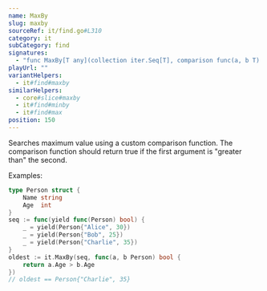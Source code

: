 ```yaml
---
name: MaxBy
slug: maxby
sourceRef: it/find.go#L310
category: it
subCategory: find
signatures:
  - "func MaxBy[T any](collection iter.Seq[T], comparison func(a, b T) bool) T"
playUrl: ""
variantHelpers:
  - it#find#maxby
similarHelpers:
  - core#slice#maxby
  - it#find#minby
  - it#find#max
position: 150
---
```


Searches maximum value using a custom comparison function. The comparison function should return true if the first argument is "greater than" the second.

Examples:

```go
type Person struct {
    Name string
    Age  int
}
seq := func(yield func(Person) bool) {
    _ = yield(Person{"Alice", 30})
    _ = yield(Person{"Bob", 25})
    _ = yield(Person{"Charlie", 35})
}
oldest := it.MaxBy(seq, func(a, b Person) bool {
    return a.Age > b.Age
})
// oldest == Person{"Charlie", 35}
```